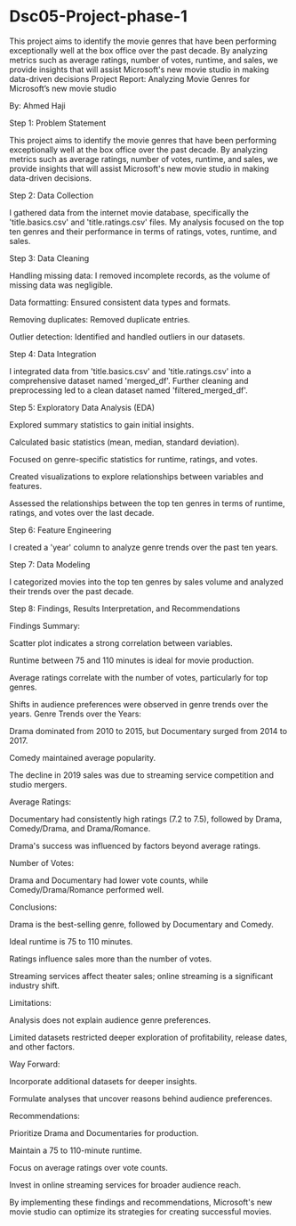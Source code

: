 # Dsc05-Project-phase-1
This project aims to identify the movie genres that have been performing exceptionally well at the box office over the past decade. By analyzing metrics such as average ratings, number of votes, runtime, and sales, we provide insights that will assist Microsoft's new movie studio in making data-driven decisions
Project Report: Analyzing Movie Genres for Microsoft’s new movie studio

By: Ahmed Haji

Step 1: Problem Statement

This project aims to identify the movie genres that have been performing exceptionally well at the box office over the past decade. By analyzing metrics such as average ratings, number of votes, runtime, and sales, we provide insights that will assist Microsoft's new movie studio in making data-driven decisions.

Step 2: Data Collection

I gathered data from the internet movie database, specifically the 'title.basics.csv' and 'title.ratings.csv' files. My analysis focused on the top ten genres and their performance in terms of ratings, votes, runtime, and sales.

Step 3: Data Cleaning

Handling missing data: I removed incomplete records, as the volume of missing data was negligible.

Data formatting: Ensured consistent data types and formats.

Removing duplicates: Removed duplicate entries.

Outlier detection: Identified and handled outliers in our datasets.

Step 4: Data Integration

I integrated data from 'title.basics.csv' and 'title.ratings.csv' into a comprehensive dataset named 'merged_df'. Further cleaning and preprocessing led to a clean dataset named 'filtered_merged_df'.

Step 5: Exploratory Data Analysis (EDA)

Explored summary statistics to gain initial insights.

Calculated basic statistics (mean, median, standard deviation).

Focused on genre-specific statistics for runtime, ratings, and votes.

Created visualizations to explore relationships between variables and features.

Assessed the relationships between the top ten genres in terms of runtime, ratings, and votes over the last decade.


Step 6: Feature Engineering

I created a 'year' column to analyze genre trends over the past ten years.

Step 7: Data Modeling

I categorized movies into the top ten genres by sales volume and analyzed their trends over the past decade.

Step 8: Findings, Results Interpretation, and Recommendations

Findings Summary:

Scatter plot indicates a strong correlation between variables.

Runtime between 75 and 110 minutes is ideal for movie production.

Average ratings correlate with the number of votes, particularly for top genres.

Shifts in audience preferences were observed in genre trends over the years.
Genre Trends over the Years:

Drama dominated from 2010 to 2015, but Documentary surged from 2014 to 2017.

Comedy maintained average popularity.

The decline in 2019 sales was due to streaming service competition and studio mergers.

Average Ratings:

Documentary had consistently high ratings (7.2 to 7.5), followed by Drama, Comedy/Drama, and Drama/Romance.

Drama's success was influenced by factors beyond average ratings.

Number of Votes:

Drama and Documentary had lower vote counts, while Comedy/Drama/Romance performed well.


Conclusions:

Drama is the best-selling genre, followed by Documentary and Comedy.

Ideal runtime is 75 to 110 minutes.

Ratings influence sales more than the number of votes.

Streaming services affect theater sales; online streaming is a significant industry shift.

Limitations:

Analysis does not explain audience genre preferences.

Limited datasets restricted deeper exploration of profitability, release dates, and other factors.

Way Forward:

Incorporate additional datasets for deeper insights.

Formulate analyses that uncover reasons behind audience preferences.

Recommendations:

Prioritize Drama and Documentaries for production.

Maintain a 75 to 110-minute runtime.

Focus on average ratings over vote counts.

Invest in online streaming services for broader audience reach.

By implementing these findings and recommendations, Microsoft's new movie studio can optimize its strategies for creating successful movies.













